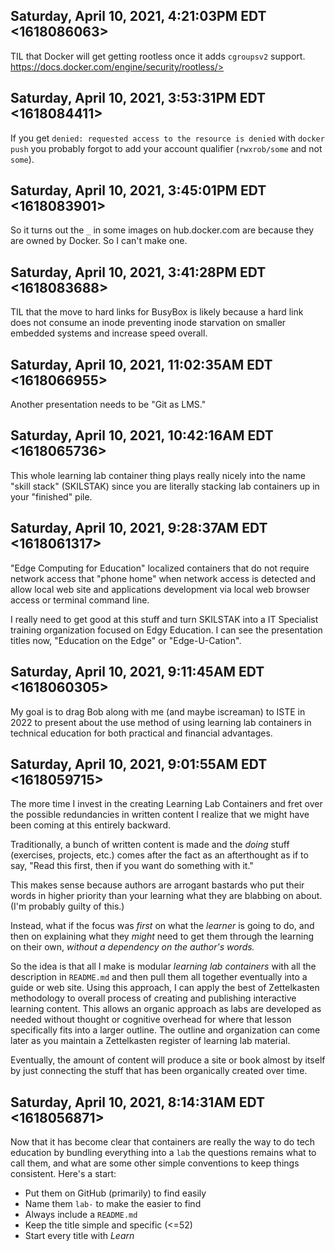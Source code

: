## Saturday, April 10, 2021, 4:21:03PM EDT <1618086063>

TIL that Docker will get getting rootless once it adds `cgroupsv2`
support. https://docs.docker.com/engine/security/rootless/>

## Saturday, April 10, 2021, 3:53:31PM EDT <1618084411>

If you get `denied: requested access to the resource is denied` with
`docker push` you probably forgot to add your account qualifier
(`rwxrob/some` and not `some`).

## Saturday, April 10, 2021, 3:45:01PM EDT <1618083901>

So it turns out the `_` in some images on hub.docker.com are because
they are owned by Docker. So I can't make one. 

## Saturday, April 10, 2021, 3:41:28PM EDT <1618083688>

TIL that the move to hard links for BusyBox is likely because a hard
link does not consume an inode preventing inode starvation on smaller
embedded systems and increase speed overall.

## Saturday, April 10, 2021, 11:02:35AM EDT <1618066955>

Another presentation needs to be "Git as LMS."

## Saturday, April 10, 2021, 10:42:16AM EDT <1618065736>

This whole learning lab container thing plays really nicely into the
name "skill stack" (SKILSTAK) since you are literally stacking lab
containers up in your "finished" pile.

## Saturday, April 10, 2021, 9:28:37AM EDT <1618061317>

"Edge Computing for Education" localized containers that do not require
network access that "phone home" when network access is detected and
allow local web site and applications development via local web browser
access or terminal command line.

I really need to get good at this stuff and turn SKILSTAK into a IT
Specialist training organization focused on Edgy Education. I can see
the presentation titles now, "Education on the Edge" or "Edge-U-Cation".

## Saturday, April 10, 2021, 9:11:45AM EDT <1618060305>

My goal is to drag Bob along with me (and maybe iscreaman) to ISTE in
2022 to present about the use method of using learning lab containers in
technical education for both practical and financial advantages.

## Saturday, April 10, 2021, 9:01:55AM EDT <1618059715>

The more time I invest in the creating Learning Lab Containers and fret
over the possible redundancies in written content I realize that we
might have been coming at this entirely backward. 

Traditionally, a bunch of written content is made and the *doing* stuff
(exercises, projects, etc.) comes after the fact as an afterthought as
if to say, "Read this first, then if you want do something with it." 

This makes sense because authors are arrogant bastards who put their
words in higher priority than your learning what they are blabbing on
about. (I'm probably guilty of this.)

Instead, what if the focus was *first* on what the *learner* is going to
do, and then on explaining what they *might* need to get them through
the learning on their own, *without a dependency on the author's words.*

So the idea is that all I make is modular *learning lab containers*
with all the description in `README.md` and then pull them all together
eventually into a guide or web site. Using this approach, I can apply
the best of Zettelkasten methodology to overall process of creating and
publishing interactive learning content. This allows an organic approach
as labs are developed as needed without thought or cognitive overhead
for where that lesson specifically fits into a larger outline. The
outline and organization can come later as you maintain a Zettelkasten
register of learning lab material.

Eventually, the amount of content will produce a site or book almost by
itself by just connecting the stuff that has been organically created
over time.

## Saturday, April 10, 2021, 8:14:31AM EDT <1618056871>

Now that it has become clear that containers are really the way to do
tech education by bundling everything into a `lab` the questions remains
what to call them, and what are some other simple conventions to keep
things consistent. Here's a start:

* Put them on GitHub (primarily) to find easily
* Name them `lab-` to make the easier to find
* Always include a `README.md`
* Keep the title simple and specific (<=52)
* Start every title with *Learn*

